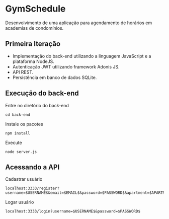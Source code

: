 # GymSchedule

Desenvolvimento de uma aplicação para agendamento de horários em academias de condomínios.

## Primeira Iteração
- Implementação do back-end utilizando a linguagem JavaScript e a plataforma NodeJS.
- Autenticação JWT utilizando framework Adonis JS.
- API REST.
- Persistência em banco de dados SQLite.


## Execução do back-end
Entre no diretório do back-end
```
cd back-end
```
Instale os pacotes
```
npm install
```
Execute
```
node server.js
```

## Acessando a API
Cadastrar usuário
```
localhost:3333/register?username=$USERNAME$&email=$EMAIL$&password=$PASSWORD$&apartment=$APARTMENT$
```
Logar usuário
```
localhost:3333/login?username=$USERNAME$&password=$PASSWORD$
```
